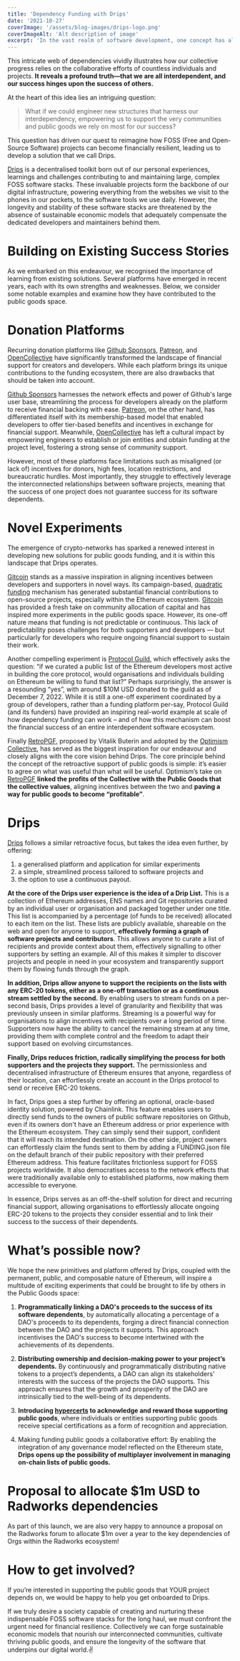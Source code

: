 ```yaml
---
title: 'Dependency Funding with Drips'
date: '2021-10-27'
coverImage: '/assets/blog-images/drips-logo.png'
coverImageAlt: 'Alt description of image'
excerpt: 'In the vast realm of software development, one concept has always stood out as a testament to the interconnected nature of our modern society: the software dependency tree.'
---
```


This intricate web of dependencies vividly illustrates how our collective progress relies on the collaborative efforts of countless individuals and projects. **It reveals a profound truth—that we are all interdependent, and our success hinges upon the success of others.**

At the heart of this idea lies an intriguing question:

> What if we could engineer new structures that harness our interdependency, empowering us to support the very communities and public goods we rely on most for our success?

This question has driven our quest to reimagine how FOSS (Free and Open-Source Software) projects can become financially resilient, leading us to develop a solution that we call Drips.

[Drips](https://drips.network/) is a decentralised toolkit born out of our personal experiences, learnings and challenges contributing to and maintaining large, complex FOSS software stacks. These invaluable projects form the backbone of our digital infrastructure, powering everything from the websites we visit to the phones in our pockets, to the software tools we use daily. However, the longevity and stability of these software stacks are threatened by the absence of sustainable economic models that adequately compensate the dedicated developers and maintainers behind them.

# Building on Existing Success Stories

As we embarked on this endeavour, we recognised the importance of learning from existing solutions. Several platforms have emerged in recent years, each with its own strengths and weaknesses. Below, we consider some notable examples and examine how they have contributed to the public goods space.

# Donation Platforms

Recurring donation platforms like [Github Sponsors](https://github.com/sponsors), [Patreon](https://www.patreon.com/), and [OpenCollective](https://opencollective.com/) have significantly transformed the landscape of financial support for creators and developers. While each platform brings its unique contributions to the funding ecosystem, there are also drawbacks that should be taken into account.

[Github Sponsors](https://github.com/sponsors) harnesses the network effects and power of Github's large user base, streamlining the process for developers already on the platform to receive financial backing with ease. [Patreon](https://www.patreon.com/), on the other hand, has differentiated itself with its membership-based model that enabled developers to offer tier-based benefits and incentives in exchange for financial support. Meanwhile, [OpenCollective](https://opencollective.com/) has left a cultural impact by empowering engineers to establish or join entities and obtain funding at the project level, fostering a strong sense of community support.

However, most of these platforms face limitations such as misaligned (or lack of) incentives for donors, high fees, location restrictions, and bureaucratic hurdles. Most importantly, they struggle to effectively leverage the interconnected relationships between software projects, meaning that the success of one project does not guarantee success for its software dependents.

# Novel Experiments

The emergence of crypto-networks has sparked a renewed interest in developing new solutions for public goods funding, and it is within this landscape that Drips operates.

[Gitcoin](https://www.gitcoin.co/) stands as a massive inspiration in aligning incentives between developers and supporters in novel ways. Its campaign-based, [quadratic funding](https://www.gitcoin.co/blog/quadratic-funding) mechanism has generated substantial financial contributions to open-source projects, especially within the Ethereum ecosystem. [Gitcoin](https://www.gitcoin.co/) has provided a fresh take on community allocation of capital and has inspired more experiments in the public goods space. However, its one-off nature means that funding is not predictable or continuous. This lack of predictability poses challenges for both supporters and developers — but particularly for developers who require ongoing financial support to sustain their work.

Another compelling experiment is [Protocol Guild](https://protocol-guild.readthedocs.io/en/latest/), which effectively asks the question: “if we curated a public list of the Ethereum developers most active in building the core protocol, would organisations and individuals building on Ethereum be willing to fund that list?” Perhaps surprisingly, the answer is a resounding “yes”, with around $10M USD donated to the guild as of December 7, 2022. While it is still a one-off experiment coordinated by a group of developers, rather than a funding platform per-say, Protocol Guild (and its funders) have provided an inspiring real-world example at scale of how dependency funding can work – and of how this mechanism can boost the financial success of an entire interdependent software ecosystem.

Finally [RetroPGF](https://app.optimism.io/retropgf), proposed by Vitalik Buterin and adopted by the [Optimism Collective](https://app.optimism.io/announcement), has served as the biggest inspiration for our endeavour and closely aligns with the core vision behind Drips. The core principle behind the concept of the retroactive support of public goods is simple: it’s easier to agree on what was useful than what will be useful. Optimism’s take on [RetroPGF](https://app.optimism.io/retropgf) **linked the profits of the Collective with the Public Goods that the collective values**, aligning incentives between the two and **paving a way for public goods to become “profitable”**.

# Drips

[Drips](https://drips.network/) follows a similar retroactive focus, but takes the idea even further, by offering:

1. a generalised platform and application for similar experiments
2. a simple, streamlined process tailored to software projects and
3. the option to use a continuous payout.

**At the core of the Drips user experience is the idea of a Drip List.** This is a collection of Ethereum addresses, ENS names and Git repositories curated by an individual user or organisation and packaged together under one title. This list is accompanied by a percentage (of funds to be received) allocated to each item on the list. These lists are publicly available, shareable on the web and open for anyone to support, **effectively forming a graph of software projects and contributors**. This allows anyone to curate a list of recipients and provide context about them, effectively signalling to other supporters by setting an example. All of this makes it simpler to discover projects and people in need in your ecosystem and transparently support them by flowing funds through the graph.

**In addition, Drips allow anyone to support the recipients on the lists with any ERC-20 tokens, either as a one-off transaction or as a continuous stream settled by the second.** By enabling users to stream funds on a per-second basis, Drips provides a level of granularity and flexibility that was previously unseen in similar platforms. Streaming is a powerful way for organisations to align incentives with recipients over a long period of time. Supporters now have the ability to cancel the remaining stream at any time, providing them with complete control and the freedom to adapt their support based on evolving circumstances.

**Finally, Drips reduces friction, radically simplifying the process for both supporters and the projects they support.** The permissionless and decentralised infrastructure of Ethereum ensures that anyone, regardless of their location, can effortlessly create an account in the Drips protocol to send or receive ERC-20 tokens.

In fact, Drips goes a step further by offering an optional, oracle-based identity solution, powered by Chainlink. This feature enables users to directly send funds to the owners of public software repositories on Github, even if its owners don't have an Ethereum address or prior experience with the Ethereum ecosystem. They can simply send their support, confident that it will reach its intended destination. On the other side, project owners can effortlessly claim the funds sent to them by adding a FUNDING.json file on the default branch of their public repository with their preferred Ethereum address. This feature facilitates frictionless support for FOSS projects worldwide. It also democratises access to the network effects that were traditionally available only to established platforms, now making them accessible to everyone.

In essence, Drips serves as an off-the-shelf solution for direct and recurring financial support, allowing organisations to effortlessly allocate ongoing ERC-20 tokens to the projects they consider essential and to link their success to the success of their dependents.

# What’s possible now?

We hope the new primitives and platform offered by Drips, coupled with the permanent, public, and composable nature of Ethereum, will inspire a multitude of exciting experiments that could be brought to life by others in the Public Goods space:

1. **Programmatically linking a DAO's proceeds to the success of its software dependents**, by automatically allocating a percentage of a DAO's proceeds to its dependents, forging a direct financial connection between the DAO and the projects it supports. This approach incentivises the DAO's success to become intertwined with the achievements of its dependents.

2. **Distributing ownership and decision-making power to your project’s dependents.** By continuously and programmatically distributing native tokens to a project’s dependents, a DAO can align its stakeholders' interests with the success of the projects the DAO supports. This approach ensures that the growth and prosperity of the DAO are intrinsically tied to the well-being of its dependents.

3. **Introducing [hypercerts](https://hypercerts.org/) to acknowledge and reward those supporting public goods**, where individuals or entities supporting public goods receive special certifications as a form of recognition and appreciation.

4. Making funding public goods a collaborative effort: By enabling the integration of any governance model reflected on the Ethereum state, **Drips opens up the possibility of multiplayer involvement in managing on-chain lists of public goods.**

# Proposal to allocate $1m USD to Radworks dependencies

As part of this launch, we are also very happy to announce a proposal on the Radworks forum to allocate $1m over a year to the key dependencies of Orgs within the Radworks ecosystem!

# How to get involved?

If you’re interested in supporting the public goods that YOUR project depends on, we would be happy to help you get onboarded to Drips.

If we truly desire a society capable of creating and nurturing these indispensable FOSS software stacks for the long haul, we must confront the urgent need for financial resilience. Collectively we can forge sustainable economic models that nourish our interconnected communities, cultivate thriving public goods, and ensure the longevity of the software that underpins our digital world.✌️
